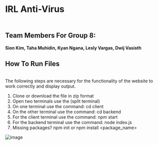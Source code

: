 # IRL Anti-Virus
<h2><br>Team Members For Group 8:</br></h2>
  <h4>Sion Kim,
  Taha Muhidin,
  Kyan Ngana, 
  Lesly Vargas,
  Dwij Vasisth

How To Run Files
-------------------
<br>The following steps are necessary for the functionality of the website to work correctly and display output.</Br>
1. Clone or download the file in zip format
2. Open two terminals use the (split terminal)
3. On one terminal use the command: cd client
4. On the other terminal use the command: cd backend
5. For the client terminal use the command: npm start
6. For the backend terminal use the command: node index.js
7. Missing packages? npm init or npm install <package_name>

![image](https://github.com/leslyvv/IRLAnti-Virus/assets/148645895/7107def0-9643-462b-a750-4a6ac338c348)

